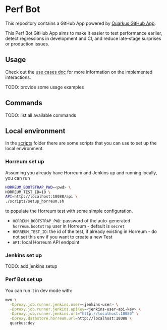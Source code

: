 
# Perf Bot 

This repository contains a GitHub App powered by [Quarkus GitHub App](https://github.com/quarkiverse/quarkus-github-app).

This Perf Bot GitHub App aims to make it easier to test performance earlier, detect regressions in 
development and CI, and reduce late-stage surprises or production issues.

## Usage

Check out the [use cases doc](docs/USE_CASES.md) for more information on the implemented interactions.

TODO: provide some usage examples

## Commands

TODO: list all available commands

## Local environment

In the [scripts](scripts) folder there are some scripts that you can use to set up the local environment.

### Horreum set up
Assuming you already have Horreum and Jenkins up and running locally, you can run
```bash
HORREUM_BOOTSTRAP_PWD=<pwd> \
HORREUM_TEST_ID=10 \
API=http://localhost:18088/api \
./scripts/setup_horreum.sh
```

to populate the Horreum test with some simple configuration.

* `HORREUM_BOOTSTRAP_PWD`: password of the auto-generated `horreum.bootstrap` user in Horreum - default is `secret`
* `HORREUM_TEST_ID`: the id of the test, if already existing in Horreum - do not set this env if you want to create a new Test
* `API`: local Horreum API endpoint

### Jenkins set up
TODO: add jenkins setup

### Perf Bot set up

You can run it in dev mode with:
```bash
mvn \
  -Dproxy.job.runner.jenkins.user=<jenkins-user> \
  -Dproxy.job.runner.jenkins.apiKey=<jenkins-user-api-key> \
  -Dproxy.job.runner.jenkins.url="http://localhost:18080" \
  -Dproxy.datastore.horreum.url=http://localhost:18088 \
  quarkus:dev
```

